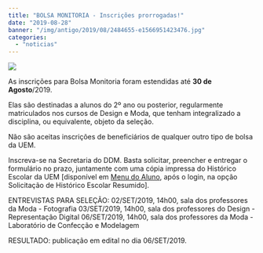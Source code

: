 ```yaml
---
title: "BOLSA MONITORIA - Inscrições prorrogadas!"
date: "2019-08-28"
banner: "/img/antigo/2019/08/2484655-e1566951423476.jpg"
categories: 
  - "noticias"
---
```


![](/img/antigo/2019/08/2484655-e1566951423476.jpg)

As inscrições para Bolsa Monitoria foram estendidas até **30 de Agosto**/2019.

Elas são destinadas a alunos do 2º ano ou posterior, regularmente matriculados nos cursos de Design e Moda, que tenham integralizado a disciplina, ou equivalente, objeto da seleção.

Não são aceitas inscrições de beneficiários de qualquer outro tipo de bolsa da UEM.

Inscreva-se na Secretaria do DDM. Basta solicitar, preencher e entregar o formulário no prazo, juntamente com uma cópia impressa do Histórico Escolar da UEM \[disponível em [Menu do Aluno](https://www.npd.uem.br/menuAluno/Acesso), após o login, na opção Solicitação de Histórico Escolar Resumido\].

ENTREVISTAS PARA SELEÇÃO: 02/SET/2019, 14h00, sala dos professores da Moda - Fotografia 03/SET/2019, 14h00, sala dos professores do Design - Representação Digital 06/SET/2019, 14h00, sala dos professores da Moda - Laboratório de Confecção e Modelagem

RESULTADO: publicação em edital no dia 06/SET/2019.
